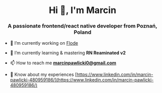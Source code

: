 <h1 align="center">Hi 👋, I'm Marcin</h1>
<h3 align="center">A passionate frontend/react native developer from Poznań, Poland</h3>

- 🔭 I’m currently working on [Flode](https://github.com/dynamichny/flode)

- 🌱 I’m currently learning & mastering **RN Reaminated v2**

- 📫 How to reach me **marcinpawlicki0@gmail.com**

- 📄 Know about my experiences [https://www.linkedin.com/in/marcin-pawlicki-480959186/](https://www.linkedin.com/in/marcin-pawlicki-480959186/)
